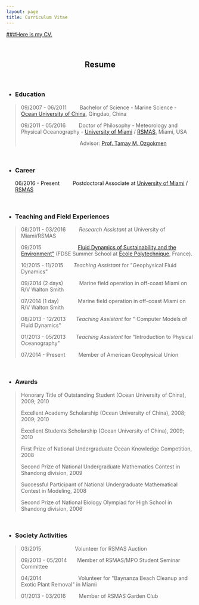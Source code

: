 ```yaml
---
layout: page
title: Curriculum Vitae
---
```


[###Here is my CV.](/docs/WANG_Peng_CV.pdf)

<body>
<p>&nbsp;</p>
<h2 align="center">Resume</h2>
<p>&nbsp;</p>
<ul>
  <li>
    <h3>Education</h3>
  </li>
</ul>
<blockquote>
  <p> 09/2007 - 06/2011 &nbsp; &nbsp; &nbsp; &nbsp; Bachelor of Science - Marine Science - <a href="http://www.ouc.edu.cn" target="_blank">Ocean University of China</a>, Qingdao, China</p>
  <p> 09/2011 - 05/2016 &nbsp; &nbsp; &nbsp; &nbsp; Doctor of Philosophy - Meteorology and Physical Oceanography - <a href="https://www.miami.edu" target="_blank">University of Miami</a> / <a href="http://www.rsmas.miami.edu" target="_blank">RSMAS</a>, Miami, USA</p>
  <p> &nbsp; &nbsp; &nbsp; &nbsp; &nbsp; &nbsp; &nbsp; &nbsp; &nbsp; &nbsp; &nbsp; &nbsp; &nbsp; &nbsp; &nbsp; &nbsp; &nbsp; &nbsp; &nbsp; &nbsp; Advisor: <a href="http://www.rsmas.miami.edu/personal/tamay/index2.html" target="_blank">Prof. Tamay M. Ozgokmen</a></p>
  
</blockquote>
<p>&nbsp;</p>
<ul>
  <li>
    <h3>Career</h3>
    06/2016 - Present  &nbsp; &nbsp; &nbsp; &nbsp; Postdoctoral Associate at <a href="https://www.miami.edu" target="_blank">University of Miami</a> / <a href="http://www.rsmas.miami.edu" target="_blank">RSMAS</a></li>
</ul>
<p>&nbsp;</p>
<ul>
  <li>
    <h3>Teaching and Field Experiences</h3>
  </li>
</ul>
<blockquote>
  <p>08/2011 - 03/2016 &nbsp; &nbsp; &nbsp; &nbsp; <em>Research Assistant</em> at University of Miami/RSMAS </p>
<p>09/2015 &nbsp; &nbsp; &nbsp; &nbsp; &nbsp; &nbsp; &nbsp; &nbsp; &nbsp; &nbsp; &nbsp; &nbsp; <a href="http://www.fdse.org" target="_blank"> Fluid Dynamics of Sustainability and the Environment"</a> (FDSE Summer School at <a href="http://www.polytechnique.edu" target="_blank">École Polytechnique</a>, France).</p>
  <p>10/2015 - 11/2015 &nbsp; &nbsp; &nbsp; <em>Teaching Assistant</em> for &quot;Geophysical Fluid Dynamics&quot;  </p>
  <p>09/2014 (2 days) &nbsp; &nbsp; &nbsp; &nbsp; &nbsp;  Marine field operation in off-coast Miami on R/V Walton Smith</p>
  <p>07/2014 (1 day) &nbsp; &nbsp; &nbsp;  &nbsp; &nbsp; &nbsp; Marine field operation  in off-coast  Miami on R/V Walton Smith  </p>
  <p> 08/2013 - 12/2013 &nbsp; &nbsp; &nbsp; <em>Teaching Assistant</em> for &quot; Computer Models of Fluid Dynamics&quot;</p>
  <p> 01/2013 - 05/2013 &nbsp; &nbsp; &nbsp; <em>Teaching Assistant</em> for  &quot;Introduction to Physical Oceanography&quot;</p>
  <p>07/2014 - Present &nbsp; &nbsp; &nbsp; &nbsp;  Member of American Geophysical Union</p>
</blockquote>
<p>&nbsp;</p>
<ul>
  <li>
    <h3>Awards</h3></li>
</ul>
<blockquote>
  <p> Honorary Title of Outstanding Student (Ocean University of China), 2009; 2010 </p>
  <p> Excellent Academy Scholarship (Ocean University of China), 2008; 2009; 2010 </p>    
  <p> Excellent Students Scholarship (Ocean University of China), 2009; 2010 </p>
  <p> First Prize of National Undergraduate Ocean Knowledge Competition, 2008 </p>
  <p> Second Prize of National Undergraduate Mathematics Contest in Shandong division, 2009 </p>    
  <p> Successful Participant of National Undergraduate Mathematical Contest in Modeling, 2008 </p>
  <p> Second Prize of National Biology Olympiad for High School in Shandong division, 2006</p>
</blockquote>
<p>&nbsp;</p>
<ul>
  <li>
    <h3>Society Activities</h3>
  </li>
</ul>
<blockquote> 
<p>03/2015  &nbsp; &nbsp; &nbsp; &nbsp; &nbsp;  &nbsp; &nbsp; &nbsp; &nbsp; &nbsp; &nbsp;  Volunteer for RSMAS Auction </p>
<p>09/2013 - 05/2014 &nbsp; &nbsp; &nbsp; Member of RSMAS/MPO Student Seminar Committee</p>
<p>04/2014 &nbsp; &nbsp; &nbsp; &nbsp; &nbsp; &nbsp; &nbsp; &nbsp; &nbsp; &nbsp; &nbsp; &nbsp; Volunteer for &quot;Baynanza Beach Cleanup and Exotic Plant Removal&quot; in Miami</p>
<p>01/2013 - 03/2016 &nbsp; &nbsp; &nbsp; &nbsp;   Member of RSMAS Garden Club </p>
</blockquote> 

</body>
